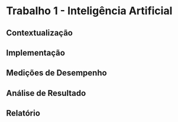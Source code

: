 # Trabalho 1 - Inteligência Artificial

## Contextualização

## Implementação

## Medições de Desempenho

## Análise de Resultado

## Relatório

